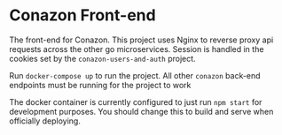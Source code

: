 # Conazon Front-end

The front-end for Conazon. This project uses Nginx to reverse proxy api requests across the other go microservices. Session is handled in the cookies set by the `conazon-users-and-auth` project.

Run `docker-compose up` to run the project. All other `conazon` back-end endpoints must be running for the project to work

The docker container is currently configured to just run `npm start` for development purposes. You should change this to build and serve when officially deploying.
